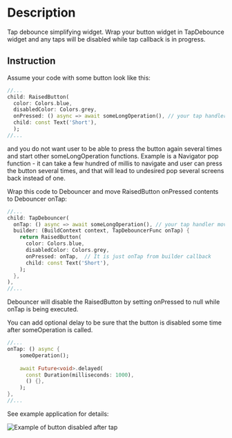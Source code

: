 # Description

Tap debounce simplifying widget. Wrap your button widget in TapDebounce widget and any taps will be 
disabled while tap callback is in progress.

## Instruction

Assume your code with some button look like this:

```dart
//...
child: RaisedButton(
  color: Colors.blue,
  disabledColor: Colors.grey,
  onPressed: () async => await someLongOperation(), // your tap handler
  child: const Text('Short'),
  );
//...
```

and you do not want user to be able to press the button again several times and start other 
someLongOperation functions. Example is a Navigator pop function - it can take a few hundred of 
millis to navigate and user can press the button several times, and that will lead to undesired pop 
several screens back instead of one.

Wrap this code to Debouncer and move RaisedButton onPressed contents to Debouncer onTap:

```dart
//...
child: TapDebouncer(
  onTap: () async => await someLongOperation(), // your tap handler moved here
  builder: (BuildContext context, TapDebouncerFunc onTap) {
    return RaisedButton(
      color: Colors.blue,
      disabledColor: Colors.grey,
      onPressed: onTap,  // It is just onTap from builder callback
      child: const Text('Short'),
    );
  },
),
//...
```

Debouncer will disable the RaisedButton by setting onPressed to null while onTap is being executed. 

You can add optional delay to be sure that the button is disabled some time after someOperation is 
called.


```dart
//...
onTap: () async {
    someOperation();
    
    await Future<void>.delayed(
      const Duration(milliseconds: 1000),
      () {},
    );
},
//...
```

See example application for details:

![Example of button disabled after tap](https://github.com/sla-000/flutter_debouncer/blob/master/page/debounced.gif)
